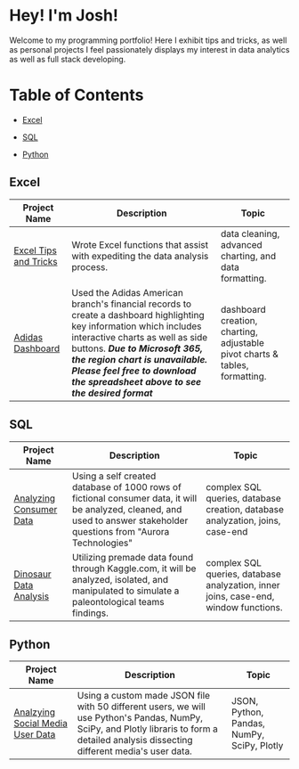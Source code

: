 # **Hey! I'm Josh!**
Welcome to my programming portfolio! Here I exhibit tips and tricks, as well as personal projects I feel passionately displays my interest in data analytics as well as full stack developing.
# Table of Contents


* [Excel](#Excel)
  
* [SQL](#SQL)

* [Python](#Python)

## Excel
Project Name  | Description   |  Topic
------------- | ------------- | ------------------
 [Excel Tips and Tricks](https://github.com/Josh9182/Excel-Tips-and-Tricks)| Wrote Excel functions that assist with expediting the data analysis process. | data cleaning, advanced charting, and data formatting.
[Adidas Dashboard](https://onedrive.live.com/embed?resid=E7F4C2A84C0D68A6%213013&authkey=!APgJWLLcjliw_b8&em=2) | Used the Adidas American branch's financial records to create a dashboard highlighting key information which includes interactive charts as well as side buttons. ***Due to Microsoft 365, the region chart is unavailable. Please feel free to download the spreadsheet above to see the desired format*** | dashboard creation, charting, adjustable pivot charts & tables, formatting. 

## SQL
Project Name  | Description   |  Topic
------------- | ------------- | ------------------
[Analyzing Consumer Data](https://github.com/Josh9182/SQL-Projects/tree/main/SQL-Portfolio) | Using a self created database of 1000 rows of fictional consumer data, it will be analyzed, cleaned, and used to answer stakeholder questions from "Aurora Technologies"| complex SQL queries, database creation, database analyzation, joins, case-end
[Dinosaur Data Analysis](https://github.com/Josh9182/SQL-Projects/tree/main/SQL-Portfolio-Dinosaur) | Utilizing premade data found through Kaggle.com, it will be analyzed, isolated, and manipulated to simulate a paleontological teams findings. | complex SQL queries, database analyzation, inner joins, case-end, window functions.

## Python
Project Name  | Description   |  Topic
------------- | ------------- | ------------------
[Analzying Social Media User Data](https://github.com/Josh9182/Python-Projects/blob/main/Social%20Media%20Database/Analyzing%20Social%20Media%20User%20Data) | Using a custom made JSON file with 50 different users, we will use Python's Pandas, NumPy, SciPy, and Plotly libraris to form a detailed analysis dissecting different media's user data. | JSON, Python, Pandas, NumPy, SciPy, Plotly 
